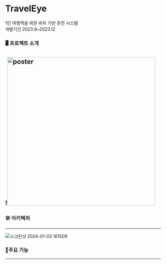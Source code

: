 # TravelEye  
1인 여행객을 위한 위치 기반 추천 시스템  
개발기간 2023.9~2023.12  

### 🖥️ 프로젝트 소개
!<img width="479" alt="poster" src="https://github.com/user-attachments/assets/96131964-8bcc-4a3c-a7f8-8ec76f88532c" />
---  

### 🛠 아키텍처
----
![스크린샷 2024-01-03 161509](https://github.com/TravelEye/TravelEye-AI/assets/63962443/fd4ac8ac-2036-4d38-a428-c3783c702c10)  


### 📌주요 기능
----
